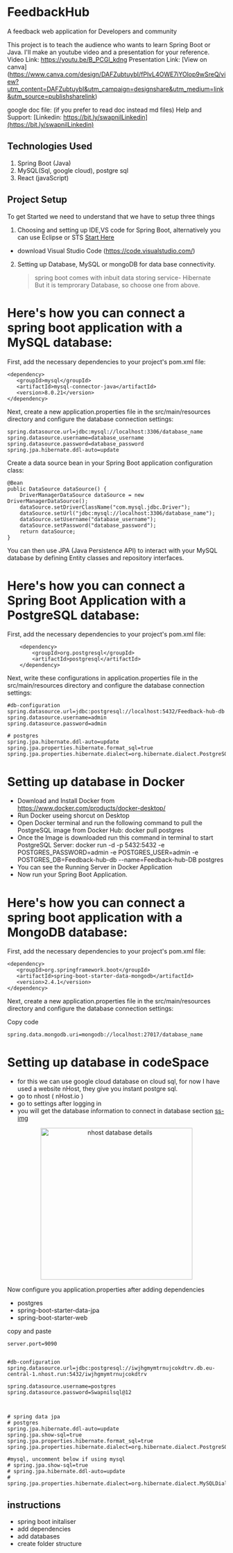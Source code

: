 # FeedbackHub

A feedback web application for Developers and community

This project is to teach the audience who wants to learn Spring Boot or Java.
I'll make an youtube video and a presentation for your reference.  
Video Link: https://youtu.be/B_PCGl_kdng
Presentation Link: [View on canva] (https://www.canva.com/design/DAFZubtuybI/fPlvL4OWE7iYOlop9wSreQ/view?utm_content=DAFZubtuybI&utm_campaign=designshare&utm_medium=link&utm_source=publishsharelink)

google doc file: (if you prefer to read doc instead md files)
Help and Support: [Linkedin: https://bit.ly/swapnilLinkedin](https://bit.ly/swapnilLinkedin)

## Technologies Used

1. Spring Boot (Java)
2. MySQL(Sql, google cloud), postgre sql
3. React (javaScript)

## Project Setup

To get Started we need to understand that we have to setup three things

1. Choosing and setting up IDE,VS code for Spring Boot, alternatively you can use Eclipse or STS [Start Here](https://spring.io/tools)

- download Visual Studio Code (https://code.visualstudio.com/)

2. Setting up Database, MySQL or mongoDB for data base connectivity.
   > spring boot comes with inbuit data storing service- Hibernate  
   > But it is temprorary Database, so choose one from above.

# Here's how you can connect a spring boot application with a MySQL database:

First, add the necessary dependencies to your project's pom.xml file:

```
<dependency>
   <groupId>mysql</groupId>
   <artifactId>mysql-connector-java</artifactId>
   <version>8.0.21</version>
</dependency>
```

Next, create a new application.properties file in the src/main/resources directory and configure the database connection settings:

```
spring.datasource.url=jdbc:mysql://localhost:3306/database_name
spring.datasource.username=database_username
spring.datasource.password=database_password
spring.jpa.hibernate.ddl-auto=update
```

Create a data source bean in your Spring Boot application configuration class:

```
@Bean
public DataSource dataSource() {
    DriverManagerDataSource dataSource = new DriverManagerDataSource();
    dataSource.setDriverClassName("com.mysql.jdbc.Driver");
    dataSource.setUrl("jdbc:mysql://localhost:3306/database_name");
    dataSource.setUsername("database_username");
    dataSource.setPassword("database_password");
    return dataSource;
}
```

You can then use JPA (Java Persistence API) to interact with your MySQL database by defining Entity classes and repository interfaces.

# Here's how you can connect a Spring Boot Application with a PostgreSQL database:

First, add the necessary dependencies to your project's pom.xml file:

```
	<dependency>
		<groupId>org.postgresql</groupId>
		<artifactId>postgresql</artifactId>
	</dependency>
```

Next, write these configurations in application.properties file in the src/main/resources directory and configure the database connection settings:

```
#db-configuration
spring.datasource.url=jdbc:postgresql://localhost:5432/Feedback-hub-db
spring.datasource.username=admin
spring.datasource.password=admin

# postgres
spring.jpa.hibernate.ddl-auto=update
spring.jpa.properties.hibernate.format_sql=true
spring.jpa.properties.hibernate.dialect=org.hibernate.dialect.PostgreSQLDialect

```

# Setting up database in Docker

- Download and Install Docker from https://www.docker.com/products/docker-desktop/
- Run Docker useing shorcut on Desktop
- Open Docker terminal and run the following command to pull the PostgreSQL image from Docker Hub: docker pull postgres
- Once the Image is downloaded run this command in terminal to start PostgreSQL Server: docker run -d -p 5432:5432 -e POSTGRES_PASSWORD=admin -e POSTGRES_USER=admin -e POSTGRES_DB=Feedback-hub-db --name=Feedback-hub-DB postgres
- You can see the Running Server in Docker Application
- Now run your Spring Boot Application.

# Here's how you can connect a spring boot application with a MongoDB database:

First, add the necessary dependencies to your project's pom.xml file:

```
<dependency>
   <groupId>org.springframework.boot</groupId>
   <artifactId>spring-boot-starter-data-mongodb</artifactId>
   <version>2.4.1</version>
</dependency>
```

Next, create a new application.properties file in the src/main/resources directory and configure the database connection settings:

Copy code

```
spring.data.mongodb.uri=mongodb://localhost:27017/database_name
```

# Setting up database in codeSpace

- for this we can use google cloud database on cloud sql, for now I have used a website nHost, they give you instant postgre sql.
- go to nhost ( nHost.io )
- go to settings after logging in
- you will get the database information to connect in database section
  [ss-img](https://files.gitbook.com/v0/b/gitbook-x-prod.appspot.com/o/spaces%2FVHfGOoNtpFOHgbhpjjr9%2Fuploads%2FbybsLqgQED77JYiQZytM%2Fimage.png?alt=media&token=13a62fc7-b68b-47c5-8429-b9942188aa40)

<p align="center">
  <img src="https://files.gitbook.com/v0/b/gitbook-x-prod.appspot.com/o/spaces%2FVHfGOoNtpFOHgbhpjjr9%2Fuploads%2FbybsLqgQED77JYiQZytM%2Fimage.png?alt=media&token=13a62fc7-b68b-47c5-8429-b9942188aa40" width="350" title="nhost database details">
</p>

Now configure you application.properties after adding dependencies

- postgres
- spring-boot-starter-data-jpa
- spring-boot-starter-web

copy and paste

```
server.port=9090


#db-configuration
spring.datasource.url=jdbc:postgresql://iwjhgmymtrnujcokdtrv.db.eu-central-1.nhost.run:5432/iwjhgmymtrnujcokdtrv

spring.datasource.username=postgres
spring.datasource.password=Swapnilsql@12



# spring data jpa
# postgres
spring.jpa.hibernate.ddl-auto=update
spring.jpa.show-sql=true
spring.jpa.properties.hibernate.format_sql=true
spring.jpa.properties.hibernate.dialect=org.hibernate.dialect.PostgreSQLDialect

#mysql, uncomment below if using mysql
# spring.jpa.show-sql=true
# spring.jpa.hibernate.ddl-auto=update
# spring.jpa.properties.hibernate.dialect=org.hibernate.dialect.MySQLDialect

```

## instructions

- spring boot initaliser
- add dependencies
- add databases
- create folder structure